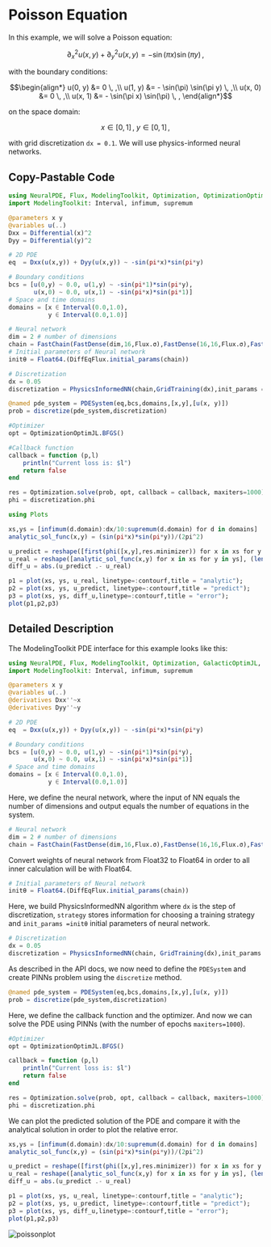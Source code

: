 # Poisson Equation

In this example, we will solve a Poisson equation:

```math
∂^2_x u(x, y) + ∂^2_y u(x, y) = - \sin(\pi x) \sin(\pi y) \, ,
```

with the boundary conditions:

```math
\begin{align*}
u(0, y) &= 0 \, ,\\
u(1, y) &= - \sin(\pi) \sin(\pi y) \, ,\\
u(x, 0) &= 0 \, ,\\
u(x, 1) &=  - \sin(\pi x) \sin(\pi) \, ,
\end{align*}
```

on the space domain:

```math
x \in [0, 1] \, , \ y \in [0, 1] \, ,
```

with grid discretization `dx = 0.1`. We will use physics-informed neural networks.

## Copy-Pastable Code

```julia
using NeuralPDE, Flux, ModelingToolkit, Optimization, OptimizationOptimJL, DiffEqFlux
import ModelingToolkit: Interval, infimum, supremum

@parameters x y
@variables u(..)
Dxx = Differential(x)^2
Dyy = Differential(y)^2

# 2D PDE
eq  = Dxx(u(x,y)) + Dyy(u(x,y)) ~ -sin(pi*x)*sin(pi*y)

# Boundary conditions
bcs = [u(0,y) ~ 0.0, u(1,y) ~ -sin(pi*1)*sin(pi*y),
       u(x,0) ~ 0.0, u(x,1) ~ -sin(pi*x)*sin(pi*1)]
# Space and time domains
domains = [x ∈ Interval(0.0,1.0),
           y ∈ Interval(0.0,1.0)]

# Neural network
dim = 2 # number of dimensions
chain = FastChain(FastDense(dim,16,Flux.σ),FastDense(16,16,Flux.σ),FastDense(16,1))
# Initial parameters of Neural network
initθ = Float64.(DiffEqFlux.initial_params(chain))

# Discretization
dx = 0.05
discretization = PhysicsInformedNN(chain,GridTraining(dx),init_params =initθ)

@named pde_system = PDESystem(eq,bcs,domains,[x,y],[u(x, y)])
prob = discretize(pde_system,discretization)

#Optimizer
opt = OptimizationOptimJL.BFGS()

#Callback function
callback = function (p,l)
    println("Current loss is: $l")
    return false
end

res = Optimization.solve(prob, opt, callback = callback, maxiters=1000)
phi = discretization.phi

using Plots

xs,ys = [infimum(d.domain):dx/10:supremum(d.domain) for d in domains]
analytic_sol_func(x,y) = (sin(pi*x)*sin(pi*y))/(2pi^2)

u_predict = reshape([first(phi([x,y],res.minimizer)) for x in xs for y in ys],(length(xs),length(ys)))
u_real = reshape([analytic_sol_func(x,y) for x in xs for y in ys], (length(xs),length(ys)))
diff_u = abs.(u_predict .- u_real)

p1 = plot(xs, ys, u_real, linetype=:contourf,title = "analytic");
p2 = plot(xs, ys, u_predict, linetype=:contourf,title = "predict");
p3 = plot(xs, ys, diff_u,linetype=:contourf,title = "error");
plot(p1,p2,p3)
```

## Detailed Description

The ModelingToolkit PDE interface for this example looks like this:

```julia
using NeuralPDE, Flux, ModelingToolkit, Optimization, GalacticOptimJL, DiffEqFlux
import ModelingToolkit: Interval, infimum, supremum

@parameters x y
@variables u(..)
@derivatives Dxx''~x
@derivatives Dyy''~y

# 2D PDE
eq  = Dxx(u(x,y)) + Dyy(u(x,y)) ~ -sin(pi*x)*sin(pi*y)

# Boundary conditions
bcs = [u(0,y) ~ 0.0, u(1,y) ~ -sin(pi*1)*sin(pi*y),
       u(x,0) ~ 0.0, u(x,1) ~ -sin(pi*x)*sin(pi*1)]
# Space and time domains
domains = [x ∈ Interval(0.0,1.0),
           y ∈ Interval(0.0,1.0)]
```

Here, we define the neural network, where the input of NN equals the number of dimensions and output equals the number of equations in the system.


```julia
# Neural network
dim = 2 # number of dimensions
chain = FastChain(FastDense(dim,16,Flux.σ),FastDense(16,16,Flux.σ),FastDense(16,1))
```

Convert weights of neural network from Float32 to Float64 in order to all inner calculation will be with Float64.

```julia
# Initial parameters of Neural network
initθ = Float64.(DiffEqFlux.initial_params(chain))
```

Here, we build PhysicsInformedNN algorithm where `dx` is the step of discretization, `strategy` stores information for choosing a training strategy and
`init_params =initθ` initial parameters of neural network.

```julia
# Discretization
dx = 0.05
discretization = PhysicsInformedNN(chain, GridTraining(dx),init_params =initθ)
```

As described in the API docs, we now need to define the `PDESystem` and create PINNs problem using the `discretize` method.

```julia
@named pde_system = PDESystem(eq,bcs,domains,[x,y],[u(x, y)])
prob = discretize(pde_system,discretization)
```

Here, we define the callback function and the optimizer. And now we can solve the PDE using PINNs
(with the number of epochs `maxiters=1000`).

```julia
#Optimizer
opt = OptimizationOptimJL.BFGS()

callback = function (p,l)
    println("Current loss is: $l")
    return false
end

res = Optimization.solve(prob, opt, callback = callback, maxiters=1000)
phi = discretization.phi
```

We can plot the predicted solution of the PDE and compare it with the analytical solution in order to plot the relative error.

```julia
xs,ys = [infimum(d.domain):dx/10:supremum(d.domain) for d in domains]
analytic_sol_func(x,y) = (sin(pi*x)*sin(pi*y))/(2pi^2)

u_predict = reshape([first(phi([x,y],res.minimizer)) for x in xs for y in ys],(length(xs),length(ys)))
u_real = reshape([analytic_sol_func(x,y) for x in xs for y in ys], (length(xs),length(ys)))
diff_u = abs.(u_predict .- u_real)

p1 = plot(xs, ys, u_real, linetype=:contourf,title = "analytic");
p2 = plot(xs, ys, u_predict, linetype=:contourf,title = "predict");
p3 = plot(xs, ys, diff_u,linetype=:contourf,title = "error");
plot(p1,p2,p3)
```

![poissonplot](https://user-images.githubusercontent.com/12683885/90962648-2db35980-e4ba-11ea-8e58-f4f07c77bcb9.png)
